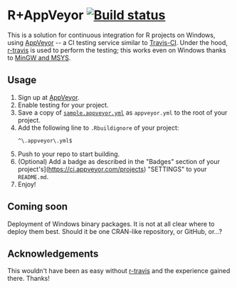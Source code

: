 R+AppVeyor [![Build status](https://ci.appveyor.com/api/projects/status/xtc629xek00o5rui/branch/master)](https://ci.appveyor.com/project/krlmlr/r-appveyor/branch/master)
==========

This is a solution for continuous integration for R projects on Windows, using [AppVeyor](http://appveyor.com) -- a CI testing service similar to [Travis-CI](http://travis-ci.org).
Under the hood, [r-travis](https://github.com/craigcitro/r-travis) is used to perform the testing; this works even on Windows thanks to [MinGW and MSYS](http://www.mingw.org/).


Usage
-----

1. Sign up at [AppVeyor](http://appveyor.com).
2. Enable testing for your project.
3. Save a copy of [`sample.appveyor.yml`](/sample.appveyor.yml) as `appveyor.yml` to the root of your project.
4. Add the following line to `.Rbuildignore` of your project:
    ```
    ^\.appveyor\.yml$
    ```
5. Push to your repo to start building.
6. (Optional) Add a badge as described in the "Badges" section of your project's](https://ci.appveyor.com/projects)  "SETTINGS" to your `README.md`.
7. Enjoy!


Coming soon
-----------

Deployment of Windows binary packages.
It is not at all clear where to deploy them best.
Should it be one CRAN-like repository, or GitHub, or...?


Acknowledgements
----------------

This wouldn't have been as easy without [r-travis](https://github.com/craigcitro/r-travis) and the experience gained there. Thanks!
